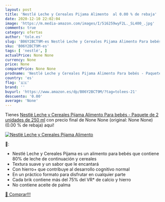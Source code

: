 ```yaml
---
layout: post
title: 'Nestlé Leche y Cereales Pijama Alimento  al 0.00 % de rebaja'
date: 2020-12-10 22:02:04
image: 'https://m.media-amazon.com/images/I/516259wyF2L._SL400_.jpg'
comments: true
category: ofertas
author: 'tole.es'
slug: 'B06Y2BCT9M-es Nestlé Leche y Cereales Pijama Alimento Para bebés -...'
sku: 'B06Y2BCT9M-es'
tags: [ 'nestlé', ]
actualPrice: None None
currency: None
price: None
comparePrice: None None
prodname: 'Nestlé Leche y Cereales Pijama Alimento Para bebés - Paquete de 2 unidades de 250 ml'
country: 'es'
flag: '🇪🇸'
brand: ''
buyurl: 'https://www.amazon.es/dp/B06Y2BCT9M/?tag=tolees-21'
descuento: '0.00'
average: 'None'
---
```


Tienes [Nestlé Leche y Cereales Pijama Alimento Para bebés - Paquete de 2 unidades de 250 ml](https://www.amazon.es/dp/B06Y2BCT9M/?tag=tolees-21) con precio final de  None None (original: None None) (0.00 %  de rebaja) aqui!

[![Nestlé Leche y Cereales Pijama Alimento ](https://m.media-amazon.com/images/I/516259wyF2L._SL400_.jpg)](https://www.amazon.es/dp/B06Y2BCT9M/?tag=tolees-21)

🔎:

- Nestlé Leche y Cereales Pijama es un alimento para bebés que contiene 80% de leche de continuación y cereales
- Textura suave y un sabor que le encantará
- Con hierro+ que contribuye al desarrollo cognitivo normal
- En un práctico formato para disfrutar en cualquier parte
- Cada brik contiene más del 75% del VR* de calcio y hierro
- No contiene aceite de palma

[🛒 Comprar!!!](https://www.amazon.es/dp/B06Y2BCT9M/?tag=tolees-21)

